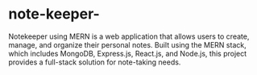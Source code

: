 # note-keeper-
Notekeeper using MERN is a web application that allows users to create, manage, and organize their personal notes. Built using the MERN stack, which includes MongoDB, Express.js, React.js, and Node.js, this project provides a full-stack solution for note-taking needs.
